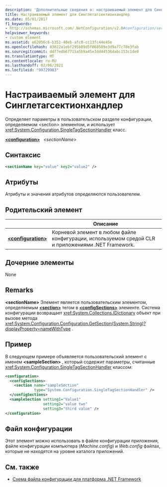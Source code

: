 ```yaml
---
description: 'Дополнительные сведения о: настраиваемый элемент для Синглетагсектионхандлер'
title: Настраиваемый элемент для Синглетагсектионхандлер
ms.date: 05/01/2017
f1_keywords:
- http://schemas.microsoft.com/.NetConfiguration/v2.0#configuration/sectionName
helpviewer_keywords:
- custom element
ms.assetid: e62056c6-b351-40eb-afc0-cc13fc44e45e
ms.openlocfilehash: 83022a1ebf295b89d5f868589e3d9a77c78e3fab
ms.sourcegitcommit: ddf7edb67715a5b9a45e3dd44536dabc153c1de0
ms.translationtype: MT
ms.contentlocale: ru-RU
ms.lasthandoff: 02/06/2021
ms.locfileid: "99729983"
---
```

# <a name="custom-element-for-singletagsectionhandler"></a>Настраиваемый элемент для Синглетагсектионхандлер

Определяет параметры в пользовательском разделе конфигурации, определяемом \<section> элементом, и использует <xref:System.Configuration.SingleTagSectionHandler> класс.

[**\<configuration>**](configuration-element.md) &nbsp;&nbsp;*\<sectionName>*

## <a name="syntax"></a>Синтаксис

```xml
<sectionName key="value" key2="value2" />
```

## <a name="attributes"></a>Атрибуты

Атрибуты и значения атрибутов определяются пользователем.

## <a name="parent-element"></a>Родительский элемент

|     | Описание |
| --- | ----------- |
| [**\<configuration>**](configuration-element.md) | Корневой элемент в любом файле конфигурации, используемом средой CLR и приложениями .NET Framework. |

## <a name="child-elements"></a>Дочерние элементы

None

## <a name="remarks"></a>Remarks

**\<sectionName>** Элемент является пользовательским элементом, определяемым [**\<section>**](section-element.md) тегом в [**\<configSections>**](configsections-element-for-configuration.md) элементе. Система конфигурации возвращает <xref:System.Collections.IDictionary> объект при вызове метода <xref:System.Configuration.Configuration.GetSection(System.String)?displayProperty=nameWithType> .

## <a name="example"></a>Пример

В следующем примере объявляется пользовательский элемент с именем **\<sampleSection>** , который содержит параметры, считанные <xref:System.Configuration.SingleTagSectionHandler> классом:

```xml
<configuration>
  <configSections>
    <section name="sampleSection"
             type="System.Configuration.SingleTagSectionHandler" />
  </configSections>
  <sampleSection setting1="Value1"
                 setting2="value two"
                 setting3="third value" />
</configuration>
```

## <a name="configuration-file"></a>Файл конфигурации

Этот элемент можно использовать в файле конфигурации приложения, файле конфигурации компьютера (*Machine.config*) и *Web.config* файлах, которые не находятся на уровне каталога приложений.

## <a name="see-also"></a>См. также

- [Схема файла конфигурации для платформа .NET Framework](index.md)
